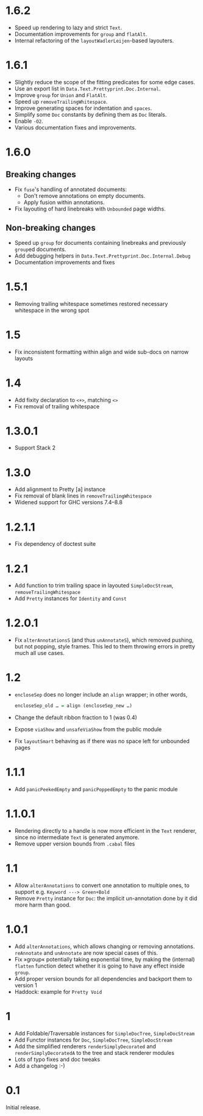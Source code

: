 # 1.6.2

- Speed up rendering to lazy and strict `Text`.
- Documentation improvements for `group` and `flatAlt`.
- Internal refactoring of the `layoutWadlerLeijen`-based layouters.

# 1.6.1

- Slightly reduce the scope of the fitting predicates for some edge cases.
- Use an export list in `Data.Text.Prettyprint.Doc.Internal`.
- Improve `group` for `Union` and `FlatAlt`.
- Speed up `removeTrailingWhitespace`.
- Improve generating spaces for indentation and `spaces`.
- Simplify some `Doc` constants by defining them as `Doc` literals.
- Enable `-O2`.
- Various documentation fixes and improvements.

# 1.6.0

## Breaking changes

- Fix `fuse`'s handling of annotated documents:
  - Don't remove annotations on empty documents.
  - Apply fusion within annotations.
- Fix layouting of hard linebreaks with `Unbounded` page widths.

## Non-breaking changes

- Speed up `group` for documents containing linebreaks and previously
  `group`ed documents.
- Add debugging helpers in `Data.Text.Prettyprint.Doc.Internal.Debug`
- Documentation improvements and fixes

# 1.5.1

- Removing trailing whitespace sometimes restored necessary whitespace in the
  wrong spot

# 1.5

- Fix inconsistent formatting within align and wide sub-docs on narrow layouts

# 1.4

- Add fixity declaration to `<+>`, matching `<>`
- Fix removal of trailing whitespace

# 1.3.0.1

- Support Stack 2

# 1.3.0

- Add alignment to Pretty [a] instance
- Fix removal of blank lines in `removeTrailingWhitespace`
- Widened support for GHC versions 7.4–8.8

# 1.2.1.1

- Fix dependency of doctest suite

# 1.2.1

- Add function to trim trailing space in layouted `SimpleDocStream`,
  `removeTrailingWhitespace`
- Add `Pretty` instances for `Identity` and `Const`

# 1.2.0.1

- Fix `alterAnnotationsS` (and thus `unAnnotateS`), which removed pushing, but
  not popping, style frames. This led to them throwing errors in pretty much all
  use cases.

# 1.2

- `encloseSep` does no longer include an `align` wrapper; in other words,

    ```haskell
    encloseSep_old … = align (encloseSep_new …)
    ```
- Change the default ribbon fraction to 1 (was 0.4)
- Expose `viaShow` and `unsafeViaShow` from the public module
- Fix `layoutSmart` behaving as if there was no space left for unbounded pages

# 1.1.1

- Add `panicPeekedEmpty` and `panicPoppedEmpty` to the panic module

# 1.1.0.1

- Rendering directly to a handle is now more efficient in the `Text` renderer,
  since no intermediate `Text` is generated anymore.
- Remove upper version bounds from `.cabal` files

# 1.1

- Allow `alterAnnotations` to convert one annotation to multiple ones, to
  support e.g. `Keyword ---> Green+Bold`
- Remove `Pretty` instance for `Doc`: the implicit un-annotation done by it did
  more harm than good.

# 1.0.1

- Add `alterAnnotations`, which allows changing or removing annotations.
  `reAnnotate` and `unAnnotate` are now special cases of this.
- Fix »group« potentially taking exponential time, by making the (internal)
  `flatten` function detect whether it is going to have any effect inside
  `group`.
- Add proper version bounds for all dependencies and backport them to version 1
- Haddock: example for `Pretty Void`

# 1

- Add Foldable/Traversable instances for `SimpleDocTree`, `SimpleDocStream`
- Add Functor instances for `Doc`, `SimpleDocTree`, `SimpleDocStream`
- Add the simplified renderers `renderSimplyDecorated` and
  `renderSimplyDecoratedA` to the tree and stack renderer modules
- Lots of typo fixes and doc tweaks
- Add a changelog :-)

# 0.1

Initial release.
